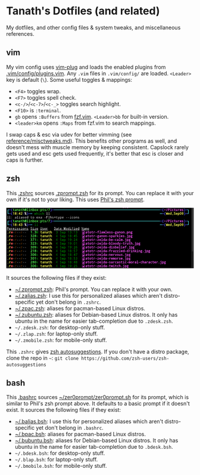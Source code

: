 # Tanath's Dotfiles (and related)

My dotfiles, and other config files & system tweaks, and miscellaneous references.

## vim
My vim config uses [vim-plug](https://github.com/junegunn/vim-plug/) and loads the enabled plugins from [.vim/config/plugins.vim](.vim/config/plugins.vim). Any `.vim` files in `.vim/config/` are loaded. `<Leader>` key is default (`\`). Some useful toggles & mappings:

* `<F4>` toggles wrap.
* `<F7>` toggles spell check.
* `<c-/>`/`<c-7>`/`<c-_>` toggles search highlight.
* `<F10>` is `:terminal`.
* `gb` opens `:Buffers` from [fzf.vim](https://github.com/junegunn/fzf.vim). `<Leader>bb` for built-in version.
* `<leader>km` opens `:Maps` from fzf.vim to search mappings.

I swap caps & esc via udev for better vimming (see [reference/misctweaks.md](reference/misctweaks.md#swap-caps--esc)). This benefits other programs as well, and doesn't mess with muscle memory by keeping consistent. Capslock rarely gets used and esc gets used frequently, it's better that esc is closer and caps is further.

## zsh
This [.zshrc](.zshrc) sources [.zprompt.zsh](.zprompt.zsh) for its prompt. You can replace it with your own if it's not to your liking. This uses [Phil's zsh prompt](http://aperiodic.net/phil/prompt/).

![zsh prompt](https://github.com/Tanath/dotfiles/raw/master/terminal-exa-2020-09-09_18-44.png)

It sources the following files if they exist:
* [~/.zprompt.zsh](.zprompt.zsh): Phil's prompt. You can replace it with your own.
* [~/.zalias.zsh](.zalias.zsh): I use this for personalized aliases which aren't distro-specific yet don't belong in `.zshrc`.
* [~/.zpac.zsh](.zpac.zsh): aliases for pacman-based Linux distros.
* [~/.zubuntu.zsh](.zubuntu.zsh): aliases for Debian-based Linux distros. It only has ubuntu in the name for easier tab-completion due to `.zdesk.zsh`.
* `~/.zdesk.zsh`: for desktop-only stuff.
* `~/.zlap.zsh`: for laptop-only stuff.
* `~/.zmobile.zsh`: for mobile-only stuff.

This `.zshrc` gives [zsh autosuggestions](https://github.com/zsh-users/zsh-autosuggestions). If you don't have a distro package, clone the repo in `~`:
`git clone https://github.com/zsh-users/zsh-autosuggestions`

## bash
This [.bashrc](.bashrc) sources [~/zer0prompt/zer0prompt.sh](https://github.com/zer0ed/zer0prompt) for its prompt, which is similar to Phil's zsh prompt above. It defaults to a basic prompt if it doesn't exist.
It sources the following files if they exist:
* [~/.balias.bsh](.balias.bsh): I use this for personalized aliases which aren't distro-specific yet don't belong in `.bashrc`.
* [~/.bpac.bsh](.bpac.bsh): aliases for pacman-based Linux distros.
* [~/.bubuntu.bsh](.bubuntu.bsh): aliases for Debian-based Linux distros. It only has ubuntu in the name for easier tab-completion due to `.bdesk.bsh`.
* `~/.bdesk.bsh`: for desktop-only stuff.
* `~/.blap.bsh`: for laptop-only stuff.
* `~/.bmobile.bsh`: for mobile-only stuff.

